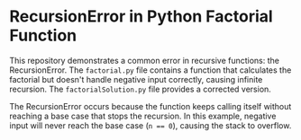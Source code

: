 # RecursionError in Python Factorial Function
This repository demonstrates a common error in recursive functions: the RecursionError.  The `factorial.py` file contains a function that calculates the factorial but doesn't handle negative input correctly, causing infinite recursion. The `factorialSolution.py` file provides a corrected version.

The RecursionError occurs because the function keeps calling itself without reaching a base case that stops the recursion. In this example, negative input will never reach the base case (`n == 0`), causing the stack to overflow.